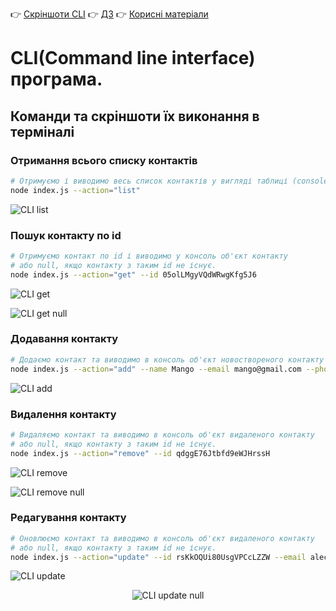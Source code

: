 👉 [Скріншоти CLI](./README.md) 
👉 [ДЗ](./HomeWorkTask.md)
👉 [Корисні матеріали](./INFO.md)

# CLI(Command line interface) програма.
## Команди та скріншоти їх виконання в терміналі

### Отримання всього списку контактів

```bash
# Отримуємо і виводимо весь список контактів у вигляді таблиці (console.table)
node index.js --action="list"
```

![CLI list](https://i.ibb.co/ngCPJBQ/list.png "CLI list")

### Пошук контакту по id

```bash
# Отримуємо контакт по id і виводимо у консоль об'єкт контакту 
# або null, якщо контакту з таким id не існує.
node index.js --action="get" --id 05olLMgyVQdWRwgKfg5J6
```
![CLI get](https://i.ibb.co/mb6X15j/get.png "CLI get")

![CLI get null](https://i.ibb.co/wdZ0bFd/get2.png "CLI get null")


### Додавання контакту

```bash
# Додаємо контакт та виводимо в консоль об'єкт новоствореного контакту
node index.js --action="add" --name Mango --email mango@gmail.com --phone 322-22-22
```

![CLI add](https://i.ibb.co/N67TS9S/add.png "CLI add")

### Видалення контакту

```bash
# Видаляємо контакт та виводимо в консоль об'єкт видаленого контакту 
# або null, якщо контакту з таким id не існує.
node index.js --action="remove" --id qdggE76Jtbfd9eWJHrssH
```

![CLI remove](https://i.ibb.co/Wv22wk8/remove.png "CLI remove")

![CLI remove null](https://i.ibb.co/Ldqhmwc/remove2.png "CLI remove null")

### Редагування контакту
```bash
# Оновлюємо контакт та виводимо в консоль об'єкт видаленого контакту 
# або null, якщо контакту з таким id не існує.
node index.js --action="update" --id rsKkOQUi80UsgVPCcLZZW --email alec.howard@Nulla.com
```

![CLI update](https://i.ibb.co/G0sbr5n/update.png "CLI update")

<p align="center">
<img src="https://i.ibb.co/VmZTdLd/update2.png" alt="CLI update null" />
</p>

